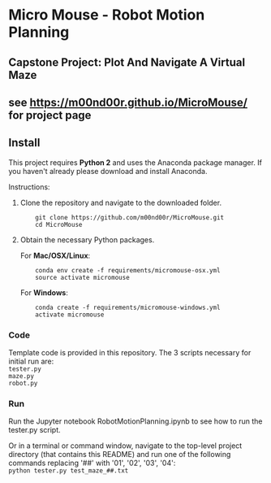 

# Micro Mouse - Robot Motion Planning
## Capstone Project: Plot And Navigate A Virtual Maze
## see https://m00nd00r.github.io/MicroMouse/ for project page


## Install

This project requires **Python 2** and uses the Anaconda package manager.
If you haven't already please download and install Anaconda.

Instructions:
1. Clone the repository and navigate to the downloaded folder.
	
	```	
		git clone https://github.com/m00nd00r/MicroMouse.git
		cd MicroMouse
	```
    
2. Obtain the necessary Python packages.  
	
	For __Mac/OSX/Linux__:
	```
		conda env create -f requirements/micromouse-osx.yml
		source activate micromouse
	```

	For __Windows__:
	```
		conda create -f requirements/micromouse-windows.yml
		activate micromouse
	```

### Code

Template code is provided in this repository. The 3 scripts necessary for initial run are:  
    `tester.py`  
    `maze.py`  
    `robot.py`

### Run

Run the Jupyter notebook RobotMotionPlanning.ipynb to see how to run the tester.py script.

Or in a terminal or command window, navigate to the top-level project directory (that contains this README) and run one of the following commands replacing '##' with '01', '02', '03', '04':  
    `python tester.py test_maze_##.txt`


```python

```
